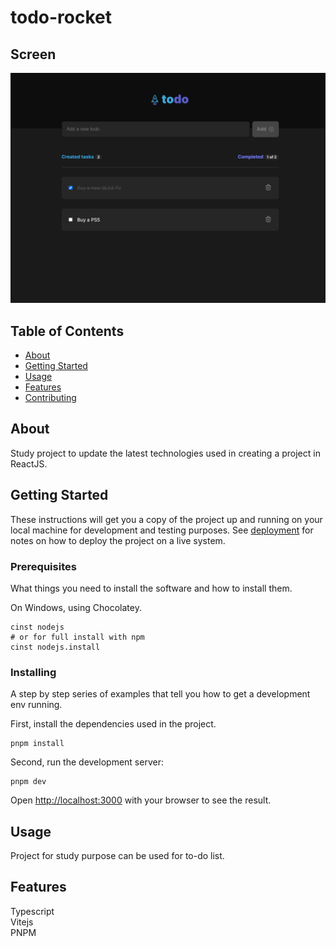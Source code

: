 # todo-rocket

## Screen

![Print Screen](/public/screen.png)

## Table of Contents

- [About](#about)
- [Getting Started](#getting_started)
- [Usage](#usage)
- [Features](#features)
- [Contributing](../CONTRIBUTING.md)

## About <a name = "about"></a>

Study project to update the latest technologies used in creating a project in ReactJS.

## Getting Started <a name = "getting_started"></a>

These instructions will get you a copy of the project up and running on your local machine for development and testing purposes. See [deployment](#deployment) for notes on how to deploy the project on a live system.

### Prerequisites

What things you need to install the software and how to install them.

On Windows, using Chocolatey.
```
cinst nodejs
# or for full install with npm
cinst nodejs.install
```

### Installing

A step by step series of examples that tell you how to get a development env running.

First, install the dependencies used in the project.

```
pnpm install
```

Second, run the development server:

```
pnpm dev
```

Open [http://localhost:3000](http://localhost:3000) with your browser to see the result.

## Usage <a name = "usage"></a>

Project for study purpose can be used for to-do list.

## Features <a name = "features"></a>

Typescript \
Vitejs \
PNPM
